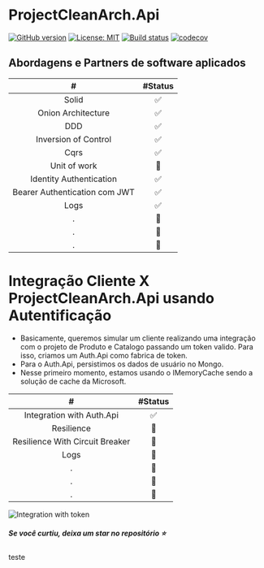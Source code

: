 # ProjectCleanArch.Api

[![GitHub version](https://badge.fury.io/gh/wodsonluiz%2FProjectCleanArch.svg)](https://badge.fury.io/gh/wodsonluiz%2FProjectCleanArch)
[![License: MIT](https://img.shields.io/badge/License-MIT-yellow.svg)](https://opensource.org/licenses/MIT)
[![Build status](https://ci.appveyor.com/api/projects/status/0e0qfnp2kobgakl6/branch/master?svg=true)](https://ci.appveyor.com/project/wodsonluiz/projectcleanarch)
[![codecov](https://codecov.io/gh/wodsonluiz/ProjectCleanArch/branch/master/graph/badge.svg?token=4AIRAN4GKE)](https://codecov.io/gh/wodsonluiz/ProjectCleanArch)


## Abordagens e Partners de software aplicados

| # | #Status 
| :---: | :---: | 
| Solid | :white_check_mark: |
| Onion Architecture | :white_check_mark: |
| DDD | :white_check_mark: |
| Inversion of Control | :white_check_mark: |
| Cqrs | :white_check_mark: |
| Unit of work  | :construction: |
| Identity Authentication  | :white_check_mark: |
| Bearer Authentication com JWT | :white_check_mark: |
| Logs  | :white_check_mark: |
| .  | :construction: |
| .  | :construction: |
| .  | :construction: |


# Integração Cliente X ProjectCleanArch.Api usando Autentificação

- Basicamente, queremos simular um cliente realizando uma integração com o projeto de Produto e Catalogo passando um token valido. Para isso, criamos um Auth.Api como fabrica de token. 
- Para o Auth.Api, persistimos os dados de usuário no Mongo.
- Nesse primeiro momento, estamos usando o IMemoryCache sendo a solução de cache da Microsoft. 

| # | #Status 
| :---: | :---: | 
| Integration with Auth.Api | :white_check_mark: |
| Resilience  | :construction: |
| Resilience With Circuit Breaker | :construction: |
| Logs  | :construction: |
| .  | :construction: |
| .  | :construction: |
| .  | :construction: |


![Integration with token](https://user-images.githubusercontent.com/13908258/156899781-f85ef340-8393-4e49-8d80-87d324827ad4.png)


##### Se você curtiu, deixa um star no repositório :star:

teste
